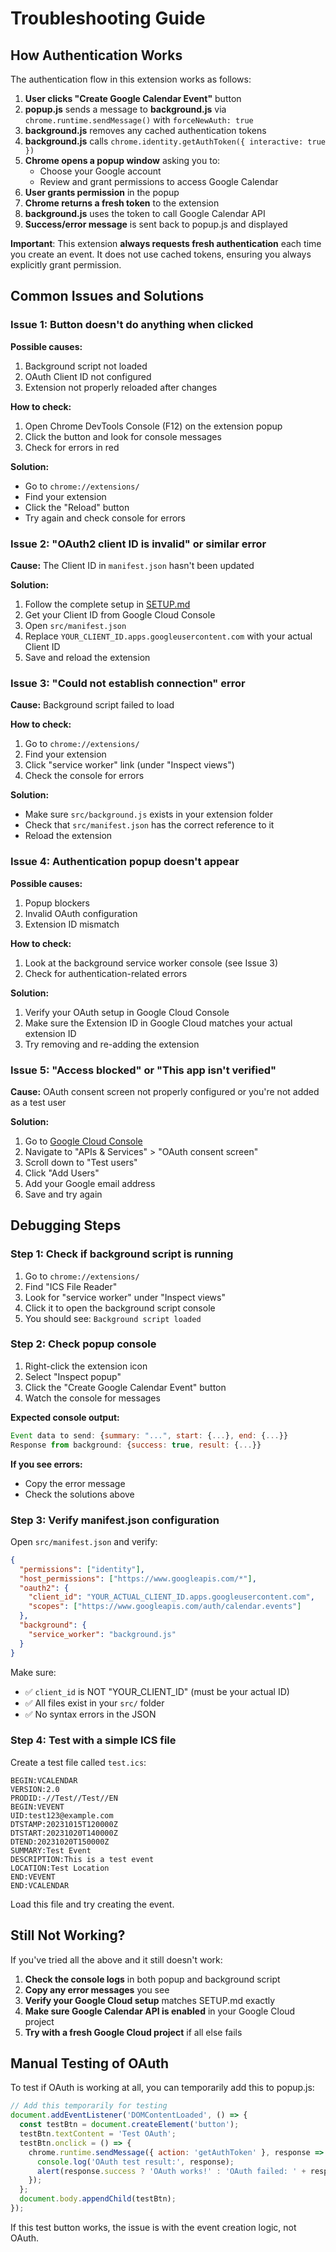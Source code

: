 # Troubleshooting Guide

## How Authentication Works

The authentication flow in this extension works as follows:

1. **User clicks "Create Google Calendar Event"** button
2. **popup.js** sends a message to **background.js** via `chrome.runtime.sendMessage()` with `forceNewAuth: true`
3. **background.js** removes any cached authentication tokens
4. **background.js** calls `chrome.identity.getAuthToken({ interactive: true })`
5. **Chrome opens a popup window** asking you to:
   - Choose your Google account
   - Review and grant permissions to access Google Calendar
6. **User grants permission** in the popup
7. **Chrome returns a fresh token** to the extension
8. **background.js** uses the token to call Google Calendar API
9. **Success/error message** is sent back to popup.js and displayed

**Important**: This extension **always requests fresh authentication** each time you create an event. It does not
use cached tokens, ensuring you always explicitly grant permission.

## Common Issues and Solutions

### Issue 1: Button doesn't do anything when clicked

**Possible causes:**

1. Background script not loaded
2. OAuth Client ID not configured
3. Extension not properly reloaded after changes

**How to check:**

1. Open Chrome DevTools Console (F12) on the extension popup
2. Click the button and look for console messages
3. Check for errors in red

**Solution:**

- Go to `chrome://extensions/`
- Find your extension
- Click the "Reload" button
- Try again and check console for errors

### Issue 2: "OAuth2 client ID is invalid" or similar error

**Cause:** The Client ID in `manifest.json` hasn't been updated

**Solution:**

1. Follow the complete setup in [SETUP.md](SETUP.md)
2. Get your Client ID from Google Cloud Console
3. Open `src/manifest.json`
4. Replace `YOUR_CLIENT_ID.apps.googleusercontent.com` with your actual Client ID
5. Save and reload the extension

### Issue 3: "Could not establish connection" error

**Cause:** Background script failed to load

**How to check:**

1. Go to `chrome://extensions/`
2. Find your extension
3. Click "service worker" link (under "Inspect views")
4. Check the console for errors

**Solution:**

- Make sure `src/background.js` exists in your extension folder
- Check that `src/manifest.json` has the correct reference to it
- Reload the extension

### Issue 4: Authentication popup doesn't appear

**Possible causes:**

1. Popup blockers
2. Invalid OAuth configuration
3. Extension ID mismatch

**How to check:**

1. Look at the background service worker console (see Issue 3)
2. Check for authentication-related errors

**Solution:**

1. Verify your OAuth setup in Google Cloud Console
2. Make sure the Extension ID in Google Cloud matches your actual extension ID
3. Try removing and re-adding the extension

### Issue 5: "Access blocked" or "This app isn't verified"

**Cause:** OAuth consent screen not properly configured or you're not added as a test user

**Solution:**

1. Go to [Google Cloud Console](https://console.cloud.google.com/)
2. Navigate to "APIs & Services" > "OAuth consent screen"
3. Scroll down to "Test users"
4. Click "Add Users"
5. Add your Google email address
6. Save and try again

## Debugging Steps

### Step 1: Check if background script is running

1. Go to `chrome://extensions/`
2. Find "ICS File Reader"
3. Look for "service worker" under "Inspect views"
4. Click it to open the background script console
5. You should see: `Background script loaded`

### Step 2: Check popup console

1. Right-click the extension icon
2. Select "Inspect popup"
3. Click the "Create Google Calendar Event" button
4. Watch the console for messages

**Expected console output:**

```javascript
Event data to send: {summary: "...", start: {...}, end: {...}}
Response from background: {success: true, result: {...}}
```

**If you see errors:**

- Copy the error message
- Check the solutions above

### Step 3: Verify manifest.json configuration

Open `src/manifest.json` and verify:

```json
{
  "permissions": ["identity"],
  "host_permissions": ["https://www.googleapis.com/*"],
  "oauth2": {
    "client_id": "YOUR_ACTUAL_CLIENT_ID.apps.googleusercontent.com",
    "scopes": ["https://www.googleapis.com/auth/calendar.events"]
  },
  "background": {
    "service_worker": "background.js"
  }
}
```

Make sure:

- ✅ `client_id` is NOT "YOUR_CLIENT_ID" (must be your actual ID)
- ✅ All files exist in your `src/` folder
- ✅ No syntax errors in the JSON

### Step 4: Test with a simple ICS file

Create a test file called `test.ics`:

```ics
BEGIN:VCALENDAR
VERSION:2.0
PRODID:-//Test//Test//EN
BEGIN:VEVENT
UID:test123@example.com
DTSTAMP:20231015T120000Z
DTSTART:20231020T140000Z
DTEND:20231020T150000Z
SUMMARY:Test Event
DESCRIPTION:This is a test event
LOCATION:Test Location
END:VEVENT
END:VCALENDAR
```

Load this file and try creating the event.

## Still Not Working?

If you've tried all the above and it still doesn't work:

1. **Check the console logs** in both popup and background script
2. **Copy any error messages** you see
3. **Verify your Google Cloud setup** matches SETUP.md exactly
4. **Make sure Google Calendar API is enabled** in your Google Cloud project
5. **Try with a fresh Google Cloud project** if all else fails

## Manual Testing of OAuth

To test if OAuth is working at all, you can temporarily add this to popup.js:

```javascript
// Add this temporarily for testing
document.addEventListener('DOMContentLoaded', () => {
  const testBtn = document.createElement('button');
  testBtn.textContent = 'Test OAuth';
  testBtn.onclick = () => {
    chrome.runtime.sendMessage({ action: 'getAuthToken' }, response => {
      console.log('OAuth test result:', response);
      alert(response.success ? 'OAuth works!' : 'OAuth failed: ' + response.error);
    });
  };
  document.body.appendChild(testBtn);
});
```

If this test button works, the issue is with the event creation logic, not OAuth.
